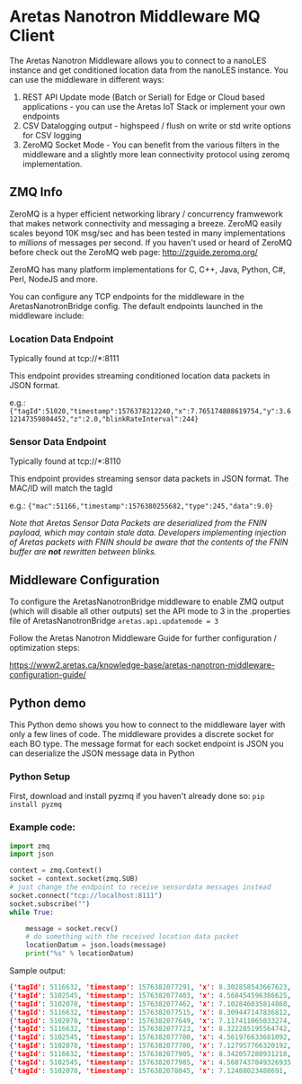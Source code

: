 # Aretas Nanotron Middleware MQ Client
The Aretas Nanotron Middleware allows you to connect to a nanoLES instance and get conditioned location data from the nanoLES instance. You can use the middleware in different ways:
1. REST API Update mode (Batch or Serial) for Edge or Cloud based applications - you can use the Aretas IoT Stack or implement your own endpoints
2. CSV Datalogging output - highspeed / flush on write or std write options for CSV logging
3. ZeroMQ Socket Mode - You can benefit from the various filters in the middleware and a slightly more lean connectivity protocol using zeromq implementation.

## ZMQ Info
ZeroMQ is a hyper efficient networking library / concurrency framwework that makes network connectivity and messaging a breeze. ZeroMQ easily scales beyond 10K msg/sec and has been tested in many implementations to *millions* of messages per second. If you haven't used or heard of ZeroMQ before check out the ZeroMQ web page: http://zguide.zeromq.org/

ZeroMQ has many platform implementations for C, C++, Java, Python, C#, Perl, NodeJS and more.

You can configure any TCP endpoints for the middleware in the AretasNanotronBridge config. The default endpoints launched in the middleware include:

### Location Data Endpoint
Typically found at tcp://*:8111

This endpoint provides streaming conditioned location data packets in JSON format. 

e.g.:
`{"tagId":51020,"timestamp":1576378212240,"x":7.765174808619754,"y":3.612147359804452,"z":2.0,"blinkRateInterval":244}`

### Sensor Data Endpoint
Typically found at tcp://*:8110

This endpoint provides streaming sensor data packets in JSON format. The MAC/ID will match the tagId

e.g.:
`{"mac":51166,"timestamp":1576380255682,"type":245,"data":9.0}`

*Note that Aretas Sensor Data Packets are deserialized from the FNIN payload, which may contain stale data. Developers implementing injection of Aretas packets with FNIN should be aware that the contents of the FNIN buffer are **not** rewritten between blinks.*

## Middleware Configuration
To configure the AretasNanotronBridge middleware to enable ZMQ output (which will disable all other outputs) set the API mode to 3 in the .properties file of AretasNanotronBridge
`aretas.api.updatemode = 3`

Follow the Aretas Nanotron Middleware Guide for further configuration / optimization steps:

https://www2.aretas.ca/knowledge-base/aretas-nanotron-middleware-configuration-guide/

## Python demo
This Python demo shows you how to connect to the middleware layer with only a few lines of code. The middleware provides a discrete socket for each BO type. The message format for each socket endpoint is JSON you can deserialize the JSON message data in Python 

### Python Setup
First, download and install pyzmq if you haven't already done so:
`pip install pyzmq`

### Example code:
````Python
import zmq
import json

context = zmq.Context()
socket = context.socket(zmq.SUB)
# just change the endpoint to receive sensordata messages instead
socket.connect("tcp://localhost:8111")
socket.subscribe("")
while True:

    message = socket.recv()
    # do something with the received location data packet
    locationDatum = json.loads(message)
    print("%s" % locationDatum)
````
Sample output:
````JSON
{'tagId': 5116632, 'timestamp': 1576382077291, 'x': 8.302858543667623, 'y': 15.793891240347047, 'z': 2.0, 'blinkRateInterval': 211}
{'tagId': 5102545, 'timestamp': 1576382077403, 'x': 4.560454596386625, 'y': 16.679619082546353, 'z': 2.0, 'blinkRateInterval': 395}
{'tagId': 5102078, 'timestamp': 1576382077462, 'x': 7.102846035814868, 'y': 5.716295307070267, 'z': 2.0, 'blinkRateInterval': 200}
{'tagId': 5116632, 'timestamp': 1576382077515, 'x': 8.309447147836812, 'y': 15.802068555346956, 'z': 2.0, 'blinkRateInterval': 211}
{'tagId': 5102078, 'timestamp': 1576382077649, 'x': 7.117411065033274, 'y': 5.701537865206717, 'z': 2.0, 'blinkRateInterval': 204}
{'tagId': 5116632, 'timestamp': 1576382077723, 'x': 8.322285195564742, 'y': 15.813940658874932, 'z': 2.0, 'blinkRateInterval': 211}
{'tagId': 5102545, 'timestamp': 1576382077780, 'x': 4.561976633681092, 'y': 16.6836583335605, 'z': 2.0, 'blinkRateInterval': 397}
{'tagId': 5102078, 'timestamp': 1576382077780, 'x': 7.127957766320192, 'y': 5.706976010596711, 'z': 2.0, 'blinkRateInterval': 199}
{'tagId': 5116632, 'timestamp': 1576382077905, 'x': 8.342057280931218, 'y': 15.804198334214501, 'z': 2.0, 'blinkRateInterval': 210}
{'tagId': 5102545, 'timestamp': 1576382077985, 'x': 4.5687437849326935, 'y': 16.68127661780779, 'z': 2.0, 'blinkRateInterval': 394}
{'tagId': 5102078, 'timestamp': 1576382078045, 'x': 7.12488023488691, 'y': 5.694924748258292, 'z': 2.0, 'blinkRateInterval': 200}
````
